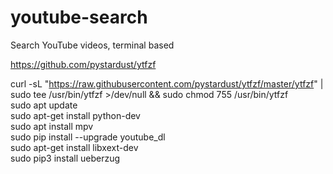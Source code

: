 # youtube-search
Search YouTube videos, terminal based


https://github.com/pystardust/ytfzf  
  
curl -sL "https://raw.githubusercontent.com/pystardust/ytfzf/master/ytfzf" | sudo tee /usr/bin/ytfzf >/dev/null && sudo chmod 755 /usr/bin/ytfzf  
sudo apt update  
sudo apt-get install python-dev  
sudo apt install mpv  
sudo pip install --upgrade youtube_dl  
sudo apt-get install libxext-dev  
sudo pip3 install ueberzug  
  

